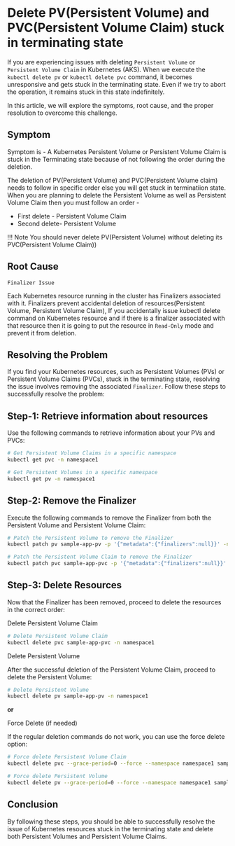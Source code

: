 # Delete PV(Persistent Volume) and PVC(Persistent Volume Claim) stuck in terminating state

If you are experiencing issues with deleting `Persistent Volume` or `Persistent Volume Claim` in Kubernetes (AKS). When we execute the `kubectl delete pv` or `kubectl delete pvc` command, it becomes unresponsive and gets stuck in the terminating state. Even if we try to abort the operation, it remains stuck in this state indefinitely.

 In this article, we will explore the symptoms, root cause, and the proper resolution to overcome this challenge.

## Symptom


Symptom is - A Kubernetes Persistent Volume or Persistent Volume Claim is stuck in the Terminating state because of not following the order during the deletion.

The deletion of PV(Persistent Volume) and PVC(Persistent Volume claim) needs to follow in specific order else you will get stuck in terminatiion state. When you are planning to delete the Persistent Volume as well as Persistent Volume Claim then you must follow an order -

- First delete - Persistent Volume Claim
- Second delete- Persistent Volume

!!! Note
    You should never delete PV(Persistent Volume) without deleting its PVC(Persistent Volume Claim))

## Root Cause

`Finalizer Issue`

Each Kubernetes resource running in the cluster has Finalizers associated with it. Finalizers prevent accidental deletion of resources(Persistent Volume, Persistent Volume Claim), If you accidentally issue kubectl delete command on Kubernetes resource and if there is a finalizer associated with that resource then it is going to put the resource in `Read-Only` mode and prevent it from deletion.

## Resolving the Problem


If you find your Kubernetes resources, such as Persistent Volumes (PVs) or Persistent Volume Claims (PVCs), stuck in the terminating state, resolving the issue involves removing the associated `Finalizer`. Follow these steps to successfully resolve the problem:

## Step-1: Retrieve information about resources

Use the following commands to retrieve information about your PVs and PVCs:

```bash
# Get Persistent Volume Claims in a specific namespace
kubectl get pvc -n namespace1

# Get Persistent Volumes in a specific namespace
kubectl get pv -n namespace1
```

## Step-2: Remove the Finalizer

Execute the following commands to remove the Finalizer from both the Persistent Volume and Persistent Volume Claim:

```bash
# Patch the Persistent Volume to remove the Finalizer
kubectl patch pv sample-app-pv -p '{"metadata":{"finalizers":null}}' -n namespace1

# Patch the Persistent Volume Claim to remove the Finalizer
kubectl patch pvc sample-app-pvc -p '{"metadata":{"finalizers":null}}' -n namespace1
```

## Step-3: Delete Resources

Now that the Finalizer has been removed, proceed to delete the resources in the correct order:

Delete Persistent Volume Claim

```bash
# Delete Persistent Volume Claim
kubectl delete pvc sample-app-pvc -n namespace1
```

Delete Persistent Volume

After the successful deletion of the Persistent Volume Claim, proceed to delete the Persistent Volume:

```bash
# Delete Persistent Volume
kubectl delete pv sample-app-pv -n namespace1
```

**or**

Force Delete (if needed)

If the regular deletion commands do not work, you can use the force delete option:

```bash
# Force delete Persistent Volume Claim
kubectl delete pvc --grace-period=0 --force --namespace namespace1 sample-app-pvc

# Force delete Persistent Volume
kubectl delete pv --grace-period=0 --force --namespace namespace1 sample-app-pv
```

## Conclusion

By following these steps, you should be able to successfully resolve the issue of Kubernetes resources stuck in the terminating state and delete both Persistent Volumes and Persistent Volume Claims.

<!-- 
- https://jhooq.com/k8s-delete-pv-pvc/ 
-->